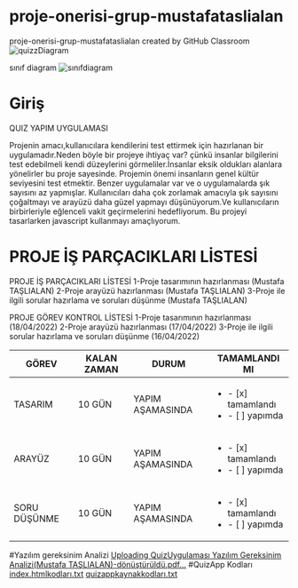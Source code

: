 # proje-onerisi-grup-mustafataslialan
proje-onerisi-grup-mustafataslialan created by GitHub Classroom
![quizzDiagram](https://user-images.githubusercontent.com/100672502/158207171-0ffbb148-d681-47fa-86a7-123fd98af38a.png)

sınıf diagram
![sınıfdiagram](https://user-images.githubusercontent.com/100672502/165407819-de1b2fae-b2f7-4297-9771-973f33e7e158.png)



# Giriş

QUIZ YAPIM UYGULAMASI

Projenin amacı,kullanıcılara kendilerini  test ettirmek için hazırlanan bir uygulamadır.Neden böyle bir projeye ihtiyaç var? çünkü insanlar bilgilerini test edebilmeli kendi düzeylerini görmeliler.İnsanlar eksik oldukları alanlara yönelirler bu proje sayesinde. Projemin önemi insanların genel kültür seviyesini test etmektir.
Benzer uygulamalar var ve o uygulamalarda şık sayısını az yapmışlar.
Kullanıcıları daha çok zorlamak amacıyla şık sayısını çoğaltmayı ve arayüzü daha güzel yapmayı düşünüyorum.Ve kullanıcıların birbirleriyle eğlenceli vakit geçirmelerini hedefliyorum.
Bu projeyi tasarlarken javascript kullanmayı amaçlıyorum.

# PROJE İŞ PARÇACIKLARI LİSTESİ 
PROJE İŞ PARÇACIKLARI LİSTESİ
1-Proje tasarımının hazırlanması (Mustafa TAŞLIALAN)
2-Proje arayüzü hazırlanması (Mustafa TAŞLIALAN)
3-Proje ile ilgili sorular hazırlama ve soruları düşünme (Mustafa TAŞLIALAN)

PROJE GÖREV KONTROL LİSTESİ 
1-Proje tasarımının hazırlanması (18/04/2022) 
2-Proje arayüzü hazırlanması (17/04/2022)
3-Proje ile ilgili sorular hazırlama ve soruları düşünme (16/04/2022)

|GÖREV        | KALAN ZAMAN | DURUM | TAMAMLANDI MI        |
|------------|---------------|----------------|------------------------------------|
|TASARIM    | 10 GÜN    |   YAPIM AŞAMASINDA  | <ul><li>- [x] tamamlandı</li><li>- [ ] yapımda </li></ul>
|ARAYÜZ    | 10 GÜN     |   YAPIM AŞAMASINDA  | <ul><li>- [x] tamamlandı</li><li>- [ ] yapımda </li></ul>
|SORU DÜŞÜNME   | 10 GÜN     |   YAPIM AŞAMASINDA  | <ul><li>- [x] tamamlandı</li><li>- [ ] yapımda </li></ul>

#Yazılım gereksinim Analizi 
[Uploading QuizUygulaması Yazılım Gereksinim Analizi(Mustafa TAŞLIALAN)-dönüştürüldü.pdf…]()
#QuizApp Kodları 
  [index.htmlkodları.txt](https://github.com/MustafaTaslialann/MustafaTaslialann/files/8775497/index.htmlkodlari.txt)
 [quizappkaynakkodları.txt](https://github.com/MustafaTaslialann/MustafaTaslialann/files/8775501/quizappkaynakkodlari.txt)

